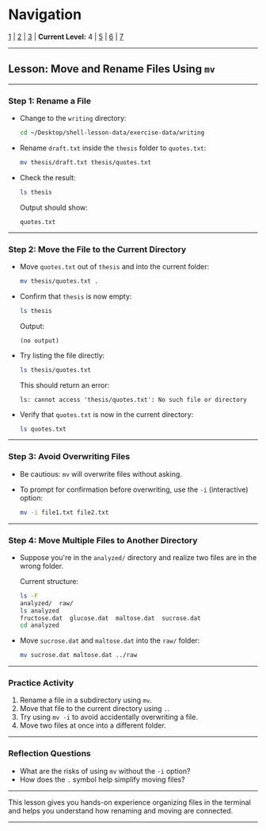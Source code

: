 # Navigation
[1](./unix-shell-basics-creating-files-lv1.md) | [2](./unix-shell-basics-creating-files-lv2.md) | [3](./unix-shell-basics-creating-files-lv3.md) | **Current Level:** 4 | [5](./unix-shell-basics-creating-files-lv5.md) | [6](./unix-shell-basics-creating-files-lv6.md) | [7](./unix-shell-basics-creating-files-lv7.md)

---

## Lesson: Move and Rename Files Using `mv`

---

### Step 1: Rename a File

* Change to the `writing` directory:

  ```bash
  cd ~/Desktop/shell-lesson-data/exercise-data/writing
  ```

* Rename `draft.txt` inside the `thesis` folder to `quotes.txt`:

  ```bash
  mv thesis/draft.txt thesis/quotes.txt
  ```

* Check the result:

  ```bash
  ls thesis
  ```

  Output should show:

  ```
  quotes.txt
  ```

---

### Step 2: Move the File to the Current Directory

* Move `quotes.txt` out of `thesis` and into the current folder:

  ```bash
  mv thesis/quotes.txt .
  ```

* Confirm that `thesis` is now empty:

  ```bash
  ls thesis
  ```

  Output:

  ```
  (no output)
  ```

* Try listing the file directly:

  ```bash
  ls thesis/quotes.txt
  ```

  This should return an error:

  ```
  ls: cannot access 'thesis/quotes.txt': No such file or directory
  ```

* Verify that `quotes.txt` is now in the current directory:

  ```bash
  ls quotes.txt
  ```

---

### Step 3: Avoid Overwriting Files

* Be cautious: `mv` will overwrite files without asking.
* To prompt for confirmation before overwriting, use the `-i` (interactive) option:

  ```bash
  mv -i file1.txt file2.txt
  ```

---

### Step 4: Move Multiple Files to Another Directory

* Suppose you're in the `analyzed/` directory and realize two files are in the wrong folder.

  Current structure:

  ```bash
  ls -F
  analyzed/  raw/
  ls analyzed
  fructose.dat  glucose.dat  maltose.dat  sucrose.dat
  cd analyzed
  ```

* Move `sucrose.dat` and `maltose.dat` into the `raw/` folder:

  ```bash
  mv sucrose.dat maltose.dat ../raw
  ```

---

### Practice Activity

1. Rename a file in a subdirectory using `mv`.
2. Move that file to the current directory using `.`.
3. Try using `mv -i` to avoid accidentally overwriting a file.
4. Move two files at once into a different folder.

---

### Reflection Questions

* What are the risks of using `mv` without the `-i` option?
* How does the `.` symbol help simplify moving files?

---

This lesson gives you hands-on experience organizing files in the terminal and helps you understand how renaming and moving are connected.

---
